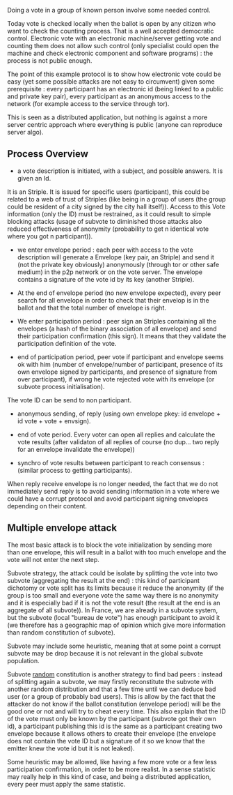 Doing a vote in a group of known person involve some needed control.

Today vote is checked locally when the ballot is open by any citizen who want to check the counting process. That is a well accepted democratic control.
Electronic vote with an electronic machine/server getting vote and counting them does not allow such control (only specialist could open the machine and check electronic component and software programs) : the process is not public enough.

The point of this example protocol is to show how electronic vote could be easy (yet some possible attacks are not easy to circumvent) given some prerequisite : every participant has an electronic id (being linked to a public and private key pair), every participant as an anonymous access to the network (for example access to the service through tor).

This is seen as a distributed application, but nothing is against a more server centric approach where everything is public (anyone can reproduce server algo).

Process Overview
----------------

- a vote description is initiated, with a subject, and possible answers. It is given an Id.

It is an Striple.
It is issued for specific users (participant), this could be related to a web of trust of Striples (like being in a group of users (the group could be resident of a city signed by the city hall itself)).
Access to this Vote information (only the ID) must be restrained, as it could result to simple blocking attacks (usage of subvote to diminished those attacks also reduced effectiveness of anonymity (probability to get n identical vote where you got n participant)).

- we enter envelope period : each peer with access to the vote description will generate a Envelope (key pair, an Striple) and send it (not the private key obviously) anonymously (through tor or other safe medium) in the p2p network or on the vote server. The envelope contains a signature of the vote id by its key (another Striple).

- At the end of envelope period (no new envelope expected), every peer search for all envelope in order to check that their envelop is in the ballot and that the total number of envelope is right.

- We enter participation period : peer sign an Striples containing all the envelopes (a hash of the binary association of all envelope) and send their participation confirmation (this sign). It means that they validate the participation definition of the vote.

- end of participation period, peer vote if participant and envelope seems ok with him (number of envelope/number of participant, presence of its own envelope signed by participants, and presence of signature from over participant), if wrong he vote rejected vote with its envelope (or subvote process initialisation).

The vote ID can be send to non participant.

- anonymous sending, of reply (using own envelope pkey: id envelope + id vote + vote + envsign).

- end of vote period. Every voter can open all replies and calculate the vote results (after validaton of all replies of course (no dup... two reply for an envelope invalidate the envelope))

- synchro of vote results between participant to reach consensus : (similar process to getting participants).

When reply receive envelope is no longer needed, the fact that we do not immediately send reply is to avoid sending information in a vote where we could have a corrupt protocol and avoid participant signing envelopes depending on their content.

Multiple envelope attack
-------------------------

The most basic attack is to block the vote initialization by sending more than one envelope, this will result in a ballot with too much envelope and the vote will not enter the next step.

Subvote strategy, the attack could be isolate by splitting the vote into two subvote (aggregating the result at the end) : this kind of participant dichotomy or vote split has its limits because it reduce the anonymity (if the group is too small and everyone vote the same way there is no anonymity and it is especially bad if it is not the vote result (the result at the end is an aggregate of all subvote)).
In France, we are already in a subvote system, but the subvote (local "bureau de vote") has enough participant to avoid it (we therefore has a geographic map of opinion which give more information than random constitution of subvote).

Subvote may include some heuristic, meaning that at some point a corrupt subvote may be drop because it is not relevant in the global subvote population.

Subvote [random](./itemattribution.md) constitution is another strategy to find bad peers : instead of splitting again a subvote, we may firstly reconstitute the subvote with another random distribution and that a few time until we can deduce bad user (or a group of probably bad users).
This is allow by the fact that the attacker do not know if the ballot constitution (envelope period) will be the good one or not and will try to cheat every time.
This also explain that the ID of the vote must only be known by the participant (subvote got their own id), a participant publishing this id is the same as a participant creating two envelope because it allows others to create their envelope (the envelope does not contain the vote ID but a signature of it so we know that the emitter knew the vote id but it is not leaked).

Some heuristic may be allowed, like having a few more vote or a few less participation confirmation, in order to be more realist.
In a sense statistic may really help in this kind of case, and being a distributed application, every peer must apply the same statistic.

